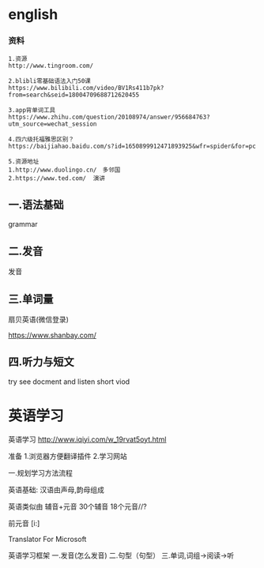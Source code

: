 # english

### 资料

```
1.资源
http://www.tingroom.com/

2.blibli零基础语法入门50课
https://www.bilibili.com/video/BV1Rs411b7pk?from=search&seid=18004709688712620455

3.app背单词工具
https://www.zhihu.com/question/20108974/answer/956684763?utm_source=wechat_session

4.四六级托福雅思区别？
https://baijiahao.baidu.com/s?id=1650899912471893925&wfr=spider&for=pc

5.资源地址
1.http://www.duolingo.cn/　多邻国 
2.https://www.ted.com/	演讲
```

## 一.语法基础

grammar

## 二.发音

发音

## 三.单词量

扇贝英语(微信登录)

https://www.shanbay.com/



## 四.听力与短文
try see docment and listen short viod



# 英语学习

英语学习
	http://www.iqiyi.com/w_19rvat5oyt.html

准备
1.浏览器方便翻译插件
2.学习网站

一.规划学习方法流程


英语基础:
汉语由声母,韵母组成

英语类似由 辅音+元音
30个辅音 18个元音//?

前元音
[i:]

Translator For Microsoft

英语学习框架
一.发音(怎么发音)
二.句型（句型）
三.单词,词组->阅读->听